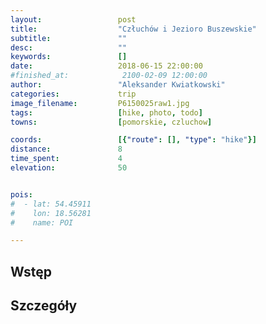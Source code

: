 ```yaml
---
layout:                 post
title:                  "Człuchów i Jezioro Buszewskie"
subtitle:               ""
desc:                   ""
keywords:               []
date:                   2018-06-15 22:00:00
#finished_at:            2100-02-09 12:00:00
author:                 "Aleksander Kwiatkowski"
categories:             trip
image_filename:         P6150025raw1.jpg
tags:                   [hike, photo, todo]
towns:                  [pomorskie, czluchow]

coords:                 [{"route": [], "type": "hike"}]
distance:               8
time_spent:             4
elevation:              50


pois:
#  - lat: 54.45911
#    lon: 18.56281
#    name: POI

---
```



## Wstęp

## Szczegóły
